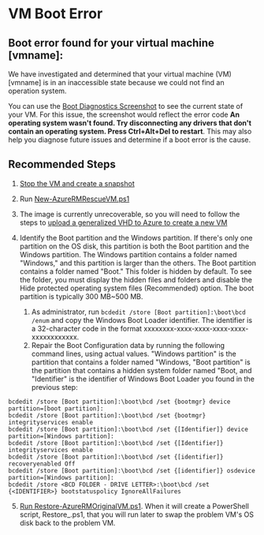 <properties
    pageTitle="VM boot error"
    description="Virtual machine failed to boot because it found the OS to be unhealthy and the automatic system recovery tried to fix it."
    infoBubbleText="A boot error 'An operating system wasn't found. Try disconnecting any drivers that don't contain an operating system. Press Ctrl+Alt+Del to restart' has been found for your virtual machine."
    service="microsoft.compute"
    resource="virtualmachines"
    authors="jasonbandrew"
    ms.author="v-jasoan"
    displayOrder=""
    articleId="BootError-OS_NOT_FOUND"
    diagnosticScenario="booterror"
    selfHelpType="diagnostics"
    supportTopicIds="32411835"
    resourceTags="windows"
    productPesIds="14749"
    cloudEnvironments="public"
/>

# VM Boot Error

<!--issueDescription-->

## **Boot error found for your virtual machine <!--$vmname-->[vmname]<!--/$vmname-->:**
We have investigated and determined that your virtual machine (VM) <!--$vmname-->[vmname]<!--/$vmname--> is in an inaccessible state because we could not find an operation system.

You can use the [Boot Diagnostics Screenshot](data-blade:Microsoft_Azure_Compute.VirtualMachineSerialConsoleLogBlade.id.$resourceId;data-blade-uri:{$domain}/#@microsoft.onmicrosoft.com/resource/{$resourceIdDecoded}/bootDiagnostics) to see the current state of your VM.  For this issue, the screenshot would reflect the error code **An operating system wasn't found. Try disconnecting any drivers that don't contain an operating system. Press Ctrl+Alt+Del to restart**.  This may also help you diagnose future issues and determine if a boot error is the cause.<br>
<!--/issueDescription-->

## **Recommended Steps**

1. [Stop the VM and create a snapshot](https://github.com/Azure/azure-support-scripts/tree/master/VMRecovery/ResourceManager)
2. Run [New-AzureRMRescueVM.ps1](https://github.com/Azure/azure-support-scripts/blob/master/VMRecovery/ResourceManager/New-AzureRMRescueVM.ps1)
3. The image is currently unrecoverable, so you will need to follow the steps to [upload a generalized VHD to Azure to create a new VM](https://docs.microsoft.com/azure/virtual-machines/windows/sa-upload-generalized)
4. Identify the Boot partition and the Windows partition. If there's only one partition on the OS disk, this partition is both the Boot partition and the Windows partition. The Windows partition contains a folder named "Windows," and this partition is larger than the others. The Boot partition contains a folder named "Boot." This folder is hidden by default. To see the folder, you must display the hidden files and folders and disable the Hide protected operating system files (Recommended) option. The boot partition is typically 300 MB~500 MB.

    1. As administrator, run `bcdedit /store [Boot partition]:\boot\bcd /enum` and copy the Windows Boot Loader identifier. The identifier is a 32-character code in the format xxxxxxxx-xxxx-xxxx-xxxx-xxxx-xxxxxxxxxxxx. 
    2. Repair the Boot Configuration data by running the following command lines, using actual values. "Windows partition" is the partition that contains a folder named "Windows, "Boot partition" is the partition that contains a hidden system folder named "Boot, and "Identifier" is the identifier of Windows Boot Loader you found in the previous step:

```
bcdedit /store [Boot partition]:\boot\bcd /set {bootmgr} device partition=[boot partition]:
bcdedit /store [Boot partition]:\boot\bcd /set {bootmgr} integrityservices enable
bcdedit /store [Boot partition]:\boot\bcd /set {[Identifier]} device partition=[Windows partition]:
bcdedit /store [Boot partition]:\boot\bcd /set {[Identifier]} integrityservices enable
bcdedit /store [Boot partition]:\boot\bcd /set {[identifier]} recoveryenabled Off
bcdedit /store [Boot partition]:\boot\bcd /set {[identifier]} osdevice partition=[Windows partition]:
bcdedit /store <BCD FOLDER - DRIVE LETTER>:\boot\bcd /set {<IDENTIFIER>} bootstatuspolicy IgnoreAllFailures
```

5. [Run Restore-AzureRMOriginalVM.ps1](https://github.com/Azure/azure-support-scripts/tree/master/VMRecovery/ResourceManager). When it will create a PowerShell script, Restore_.ps1, that you will run later to swap the problem VM's OS disk back to the problem VM.
